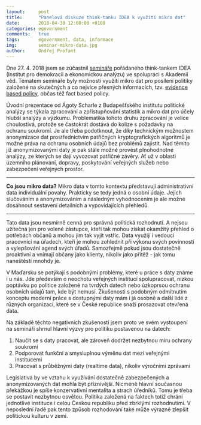 ```yaml
---
layout:     post
title:      "Panelová diskuze think-tanku IDEA k využití mikro dat"
date:       2018-04-30 12:00:00 +0100
categories: egovernment
comments:   true
tags:       egovernment, data, informace
img:        seminar-mikro-data.jpg
author:     Ondřej Profant
---
```


Dne 27. 4. 2018 jsem se zúčastnil [semináře](https://www.facebook.com/events/426035127836504/) pořádaného think-tankem IDEA (Institut pro demokracii a ekonomickou analýzu) ve spolupráci s Akademií věd. Tématem semináře byly možnosti využití mikro dat pro posílení politiky založené na skutečných a co nejvíce přesných informacích, tzv. [evidence based policy](https://en.wikipedia.org/wiki/Evidence-based_policy), občas též fact based policy.

<!--more-->

Úvodní prezentace od Ágoty Scharle z Budapešťského institutu politické analýzy se týkala zpracování a zpřístupňování statistik a mikro dat pro účely hlubší analýzy a výzkumu. Problematika tohoto druhu zpracování je velice choulostivá, protože se častokrát dostává do kolize s požadavky na ochranu soukromí. Je ale třeba podotknout, že díky technickým možnostem anonymizace dat prostřednictvím patřičných kryptografických algoritmů je možné práva na ochranu osobních údajů bez problémů zajistit. Nad těmito již anonymizovanými daty je pak stále možné provést plnohodnotné analýzy, ze kterých se dají vyvozovat patřičné závěry. Ať už v oblasti územního plánování, dopravy, poskytování veřejných služeb nebo zabezpečení veřejných prostor.

---
**Co jsou mikro data?**
Mikro data v tomto kontextu představují administrativní data individuální povahy. Prakticky se tedy jedná o osobní údaje. Jejich slučováním a anonymizováním a následným vyhodnocením je ale možné dosáhnout sestavení detailních a vypovídajících přehledů.

---

Tato data jsou nesmírně cenná pro správná politická rozhodnutí. A nejsou užitečná jen pro volené zástupce, kteří tak mohou získat okamžitý přehled o potřebách občanů a mohou jim tak vyjít vstříc. Data využijí i vedoucí pracovníci na úřadech, kteří je mohou zohlednit při výkonu svých povinností a vylepšování agend svých úřadů. Samozřejmě pokud jsou dostatečně proaktivní a vnímají občany jako klienty, nikoliv jako přítěž - jak tomu naneštěstí mnohdy je.

V Maďarsku se potýkají s podobnými problémy, které u práce s daty známe i u nás. Jde především o neochotu veřejných institucí spolupracovat, nízkou poptávku po politice založené na tvrdých datech nebo úzkoprsou ochranu osobních údajů tam, kde být nemusí. Zkušenosti s podobným odmítnutím konceptu moderní práce s dostupnými daty mám i já osobně a další lidé z různých organizací, které se v České republice snaží prosazovat otevřená data.

Na základě těchto negativních zkušeností jsem proto ve svém vystoupení na semináři shrnul hlavní výzvy pro politiku postavenou na datech:

1. Naučit se s daty pracovat, ale zároveň dodržet nezbytnou míru ochrany soukromí
2. Podporovat funkční a smysluplnou výměnu dat mezi veřejnými institucemi
3. Pracovat s průběžnými daty (realtime data), nikoliv výročními zprávami

Legislativa by ve vztahu k využívání dostatečně zabezpečených a anonymizovaných dat mohla být příznivější. Nicméně hlavní současnou překážkou je spíše konzervativní mentalita a strach úředníků. Tomu je třeba se postavit nezbytnou osvětou. Politika založená na faktech totiž chrání jednotlivé instituce i celou Českou republiku před zbrklými rozhodnutími. V neposlední řadě pak tento způsob rozhodování také může výrazně zlepšit politickou kulturu v zemi.
